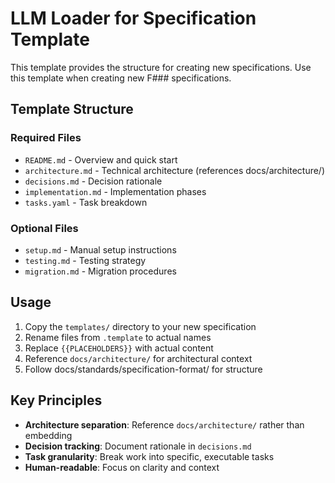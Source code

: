 # LLM Loader for Specification Template

This template provides the structure for creating new specifications.
Use this template when creating new F### specifications.

## Template Structure

### Required Files
- `README.md` - Overview and quick start
- `architecture.md` - Technical architecture (references docs/architecture/)
- `decisions.md` - Decision rationale
- `implementation.md` - Implementation phases
- `tasks.yaml` - Task breakdown

### Optional Files
- `setup.md` - Manual setup instructions
- `testing.md` - Testing strategy
- `migration.md` - Migration procedures

## Usage

1. Copy the `templates/` directory to your new specification
2. Rename files from `.template` to actual names
3. Replace `{{PLACEHOLDERS}}` with actual content
4. Reference `docs/architecture/` for architectural context
5. Follow docs/standards/specification-format/ for structure

## Key Principles

- **Architecture separation**: Reference `docs/architecture/` rather than embedding
- **Decision tracking**: Document rationale in `decisions.md`
- **Task granularity**: Break work into specific, executable tasks
- **Human-readable**: Focus on clarity and context
